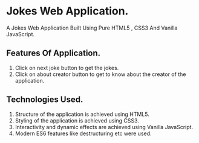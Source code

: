 # Jokes Web Application.

A Jokes Web Application Built Using Pure HTML5 , CSS3 And Vanilla JavaScript.

## Features Of Application.

1. Click on next joke button to get the jokes.
2. Click on about creator button to get to know about the creator of the application.

## Technologies Used.

1. Structure of the application is achieved using HTML5.
2. Styling of the application is achieved using CSS3.
3. Interactivity and dynamic effects are achieved using Vanilla JavaScript.
4. Modern ES6 features like destructuring etc were used.

